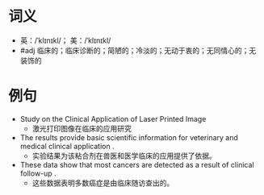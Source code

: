 # 词义
- 英：/ˈklɪnɪkl/； 美：/ˈklɪnɪkl/
- #adj 临床的；临床诊断的；简陋的；冷淡的；无动于衷的；无同情心的；无装饰的
# 例句
- Study on the Clinical Application of Laser Printed Image
	- 激光打印图像在临床的应用研究
- The results provide basic scientific information for veterinary and medical clinical application .
	- 实验结果为该粘合剂在兽医和医学临床的应用提供了依据。
- These data show that most cancers are detected as a result of clinical follow-up .
	- 这些数据表明多数癌症是由临床随访查出的。
